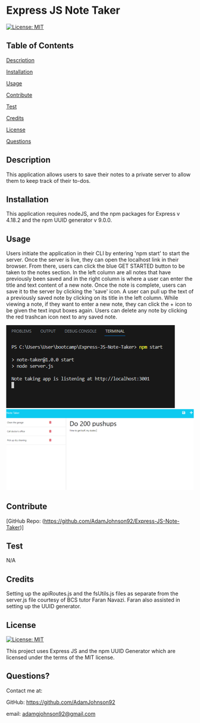   # Express JS Note Taker
 
  [![License: MIT](https://img.shields.io/badge/License-MIT-yellow.svg)](https://opensource.org/licenses/MIT)
 
  ## Table of Contents
  
  [Description](#description)

  [Installation](#installation)
  
  [Usage](#usage)

  [Contribute](#contribute)

  [Test](#test)
  
  [Credits](#credits)
  
  [License](#license)

  [Questions](#questions)
  
  ## Description
  This application allows users to save their notes to a private server to allow them to keep track of their to-dos.

  ## Installation
  This application requires nodeJS, and the npm packages for Express v 4.18.2 and the npm UUID generator v 9.0.0. 

  ## Usage
  Users initiate the application in their CLI by entering 'npm start' to start the server. Once the server is live, they can open the localhost link in their browser. From there, users can click the blue GET STARTED button to be taken to the notes section. In the left column are all notes that have previously been saved and in the right column is where a user can enter the title and text content of a  new note. Once the note is complete, users can save it to the server by clicking the 'save' icon. A user can pull up the text of a previously saved note by clicking on its title in the left column. While viewing a note, if they want to enter a new note, they can click the + icon to  be given the text input boxes again. Users can delete any note by clicking the red trashcan icon next to any saved note. 
  
  ![alt text](./public/assets/screenshots/screencap1.PNG)
  ![alt text](./public/assets/screenshots/screencap2.PNG)

  ## Contribute
  [GitHub Repo: (https://github.com/AdamJohnson92/Express-JS-Note-Taker)]

  ## Test
  N/A
  
  ## Credits
  Setting up the apiRoutes.js and the fsUtils.js files as separate from the server.js file courtesy of BCS tutor Faran Navazi. Faran also assisted in setting up the UUID generator.

  ## License
  
  [![License: MIT](https://img.shields.io/badge/License-MIT-yellow.svg)](https://opensource.org/licenses/MIT)
  
  This project uses Express JS and the npm UUID Generator which are licensed under the terms of the MIT license.

  ## Questions?

  Contact me at:

  GitHub: https://github.com/AdamJohnson92
  
  email: adamgjohnson92@gmail.com